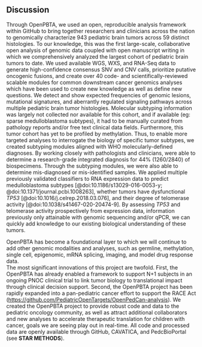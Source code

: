 ## Discussion

Through OpenPBTA, we used an open, reproducible analysis framework within GitHub to bring together researchers and clinicians across the nation to genomically characterize 943 pediatric brain tumors across 59 distinct histologies.
To our knowledge, this was the first large-scale, collaborative open analysis of genomic data coupled with open manuscript writing in which we comprehensively analyzed the largest cohort of pediatric brain tumors to date.
We used available WGS, WXS, and RNA-Seq data to generate high-confidence consensus SNV and CNV calls, prioritize putative oncogenic fusions, and create over 40 code- and scientifically-reviewed scalable modules for common downstream cancer genomics analyses which have been used to create new knowledge as well as define new questions.
We detect and show expected frequencies of genomic lesions, mutational signatures, and aberrantly regulated signaling pathways across multiple pediatric brain tumor histologies.
Molecular subtyping information was largely not collected nor available for this cohort, and if available (eg: sparse medulloblastoma subtypes), it had to be manually curated from pathology reports and/or free text clinical data fields.
Furthermore, this tumor cohort has yet to be profiled by methylation. 
Thus, to enable more targeted analyses to interrogate the biology of specific tumor subtypes, we created subtyping modules aligned with WHO molecularly-defined diagnoses.
By working closely with pathologists and clinicians, were able to determine a research-grade integrated diagnosis for 44% (1260/2840) of biospecimens. 
Through the subtyping modules, we were also able to determine mis-diagnosed or mis-identified samples. 
We applied multiple previously validated classifiers to RNA expression data to predict medulloblastoma subtypes [@doi:10.1186/s13029-016-0053-y; @doi:10.1371/journal.pcbi.1008263], whether tumors have dysfunctional _TP53_ [@doi:10.1016/j.celrep.2018.03.076], and their degree of telomerase activity [@doi:10.1038/s41467-020-20474-9].
By assessing _TP53_ and telomerase activity prospectively from expression data, information previously only attainable with genomic sequencing and/or qPCR, we can quickly add knowledge to our existing biological understanding of these tumors.

OpenPBTA has become a foundational layer to which we will continue to add other genomic modalities and analyses, such as germline, methylation, single cell, epigenomic, mRNA splicing, imaging, and model drug response data.	
The most significant innovations of this project are twofold. 
First, the OpenPBTA has already enabled a framework to support N+1 subjects in an ongoing PNOC clinical trial to link tumor biology to translational impact through clinical decision support.
Second, the OpenPBTA project has been rapidly expanded into a pan-pediatric cancer effort to support the RACE Act (https://github.com/PediatricOpenTargets/OpenPedCan-analysis).
We created the OpenPBTA project to provide robust code and data to the pediatric oncology community, as well as attract additional collaborators and new analyses to accelerate therapeutic translation for children with cancer, goals we are seeing play out in real-time.
All code and processed data are openly available through GitHub, CAVATICA, and PedcBioPortal (see **STAR METHODS**).
